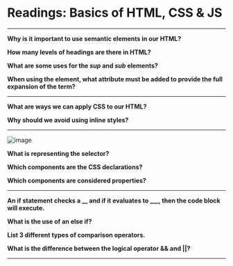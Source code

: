 # Readings: Basics of HTML, CSS & JS

<hr>

**Why is it important to use semantic elements in our HTML?**



**How many levels of headings are there in HTML?**



**What are some uses for the *sup* and *sub* elements?**



**When using the <abbr> element, what attribute must be added to provide the full expansion of the term?**


<hr>

**What are ways we can apply CSS to our HTML?**


**Why should we avoid using inline styles?**


<hr>




![image](https://github.com/capps14e/reading-notes/assets/143365157/510789ea-5b39-4875-81aa-6c2c91f48f31)


**What is representing the selector?**

**Which components are the CSS declarations?**

**Which components are considered properties?**

<hr>

**An if statement checks a __ and if it evaluates to ___, then the code block will execute.**

**What is the use of an else if?**

**List 3 different types of comparison operators.**

**What is the difference between the logical operator && and ||?**


<hr>















